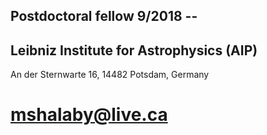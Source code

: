 ## Postdoctoral fellow 9/2018 --
## Leibniz Institute for Astrophysics (AIP)
An der Sternwarte 16, 14482 Potsdam, Germany
# mshalaby@live.ca
